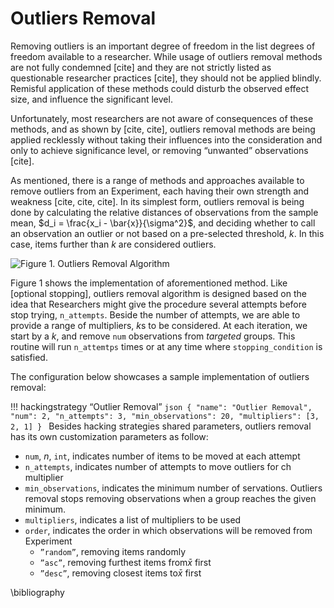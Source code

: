 # Outliers Removal

Removing outliers is an important degree of freedom in the list degrees of freedom available to a researcher. While usage of outliers removal methods are not fully condemned [cite] and they are not strictly listed as questionable researcher practices [cite], they should not be applied blindly. Remisful application of these methods could disturb the observed effect size, and influence the significant level.

Unfortunately, most researchers are not aware of consequences of these methods, and as shown by [cite, cite], outliers removal methods are being applied recklessly without taking their influences into the consideration and only to achieve significance level, or removing “unwanted” observations [cite].

As mentioned, there is a range of methods and approaches available to remove outliers from an Experiment, each having their own strength and weakness [cite, cite, cite]. In its simplest form, outliers removal is being done by calculating the relative distances of observations from the sample mean, $d_i = \frac{x_i - \bar{x}}{\sigma^2}$, and deciding whether to call an observation an outlier or not based on a pre-selected threshold, *k*. In this case, items further than *k* are considered outliers.

![<b>Figure 1.</b> Outliers Removal Algorithm](/hacking-strategies/figures/outlier-removal.png)

Figure 1 shows the implementation of aforementioned method. Like [optional stopping], outliers removal algorithm is designed based on the idea that Researchers might give the procedure several attempts before stop trying, `n_attempts`. Beside the number of attempts, we are able to provide a range of multipliers, *k*s to be considered. At each iteration, we start by a *k*, and remove `num` observations from *targeted* groups. This routine will run `n_attemtps` times or at any time where `stopping_condition` is satisfied.

The configuration below showcases a sample implementation of outliers removal:

!!! hackingstrategy “Outlier Removal”
		```json
		{
		  "name": "Outlier Removal",
		  "num": 2,
		  "n_attempts": 3,
		  "min_observations": 20,
		  "multipliers": [3, 2, 1]
		}
		```
Besides hacking strategies shared parameters, outliers removal has its own customization parameters as follow:

- `num`, *n*, `int`, indicates number of items to be moved at each attempt
- `n_attempts`, indicates number of attempts to move outliers for ch multiplier
- `min_observations`, indicates the minimum number of servations. Outliers removal stops removing observations when a group reaches the given minimum.
- `multipliers`, indicates a list of multipliers to be used
- `order`, indicates the order in which observations will be removed from Experiment
	- `”random”`, removing items randomly
	- `”asc”`, removing furthest items from$\bar{x}$ first
	- `”desc”`, removing closest items to$\bar{x}$ first

\bibliography